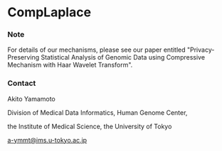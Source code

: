 # CompLaplace

### Note

For details of our mechanisms, please see our paper entitled "Privacy-Preserving Statistical Analysis of Genomic Data using Compressive Mechanism with Haar Wavelet Transform".

### Contact

Akito Yamamoto

Division of Medical Data Informatics, Human Genome Center,

the Institute of Medical Science, the University of Tokyo

a-ymmt@ims.u-tokyo.ac.jp
